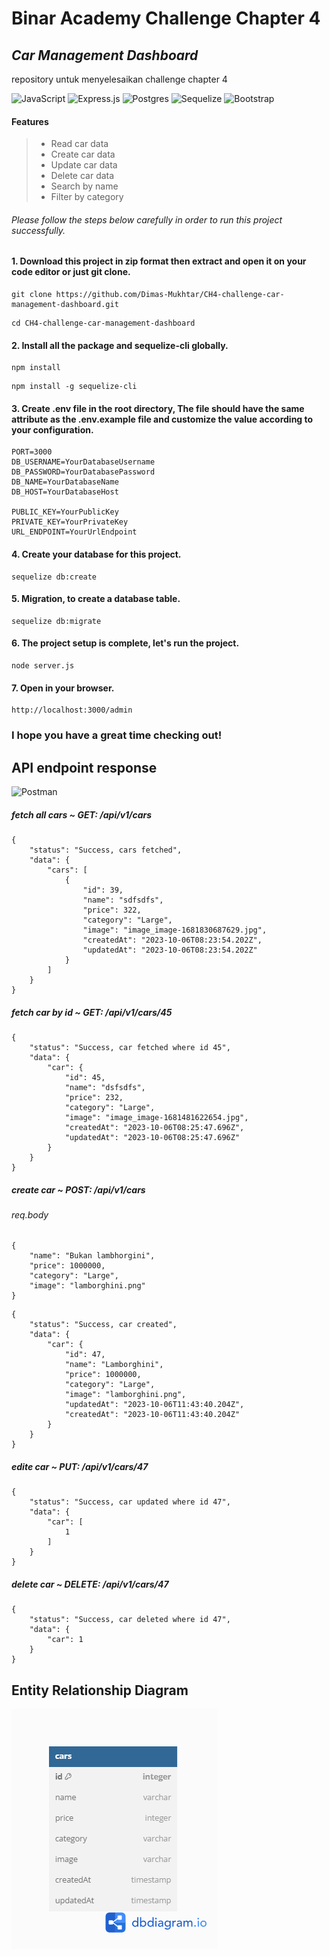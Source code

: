 # Binar Academy Challenge Chapter 4

## _Car Management Dashboard_

repository untuk menyelesaikan challenge chapter 4

![JavaScript](https://img.shields.io/badge/javascript-%23323330.svg?style=for-the-badge&logo=javascript&logoColor=%23F7DF1E)
![Express.js](https://img.shields.io/badge/express.js-%23404d59.svg?style=for-the-badge&logo=express&logoColor=%2361DAFB)
![Postgres](https://img.shields.io/badge/postgres-%23316192.svg?style=for-the-badge&logo=postgresql&logoColor=white)
![Sequelize](https://img.shields.io/badge/Sequelize-52B0E7?style=for-the-badge&logo=Sequelize&logoColor=white)
![Bootstrap](https://img.shields.io/badge/bootstrap-%238511FA.svg?style=for-the-badge&logo=bootstrap&logoColor=white)

#### Features

> -   Read car data
> -   Create car data
> -   Update car data
> -   Delete car data
> -   Search by name
> -   Filter by category

###### Please follow the steps below carefully in order to run this project successfully.

#### 1. Download this project in zip format then extract and open it on your code editor or just git clone.

```shell
git clone https://github.com/Dimas-Mukhtar/CH4-challenge-car-management-dashboard.git
```

```shell
cd CH4-challenge-car-management-dashboard
```

#### 2. Install all the package and sequelize-cli globally.

```shell
npm install
```

```shell
npm install -g sequelize-cli
```

#### 3. Create .env file in the root directory, The file should have the same attribute as the .env.example file and customize the value according to your configuration.

```shell
PORT=3000
DB_USERNAME=YourDatabaseUsername
DB_PASSWORD=YourDatabasePassword
DB_NAME=YourDatabaseName
DB_HOST=YourDatabaseHost

PUBLIC_KEY=YourPublicKey
PRIVATE_KEY=YourPrivateKey
URL_ENDPOINT=YourUrlEndpoint
```

#### 4. Create your database for this project.

```shell
sequelize db:create
```

#### 5. Migration, to create a database table.

```shell
sequelize db:migrate
```

#### 6. The project setup is complete, let's run the project.

```shell
node server.js
```

#### 7. Open in your browser.

```shell
http://localhost:3000/admin
```

### I hope you have a great time checking out!

## API endpoint response

![Postman](https://img.shields.io/badge/Postman-FF6C37?style=for-the-badge&logo=postman&logoColor=white)

##### fetch all cars ~ GET: /api/v1/cars

```shell
{
    "status": "Success, cars fetched",
    "data": {
        "cars": [
            {
                "id": 39,
                "name": "sdfsdfs",
                "price": 322,
                "category": "Large",
                "image": "image_image-1681830687629.jpg",
                "createdAt": "2023-10-06T08:23:54.202Z",
                "updatedAt": "2023-10-06T08:23:54.202Z"
            }
        ]
    }
}
```

##### fetch car by id ~ GET: /api/v1/cars/45

```shell
{
    "status": "Success, car fetched where id 45",
    "data": {
        "car": {
            "id": 45,
            "name": "dsfsdfs",
            "price": 232,
            "category": "Large",
            "image": "image_image-1681481622654.jpg",
            "createdAt": "2023-10-06T08:25:47.696Z",
            "updatedAt": "2023-10-06T08:25:47.696Z"
        }
    }
}
```

##### create car ~ POST: /api/v1/cars

###### req.body

```shell
{
    "name": "Bukan lambhorgini",
    "price": 1000000,
    "category": "Large",
    "image": "lamborghini.png"
}

```

```shell
{
    "status": "Success, car created",
    "data": {
        "car": {
            "id": 47,
            "name": "Lamborghini",
            "price": 1000000,
            "category": "Large",
            "image": "lamborghini.png",
            "updatedAt": "2023-10-06T11:43:40.204Z",
            "createdAt": "2023-10-06T11:43:40.204Z"
        }
    }
}
```

##### edite car ~ PUT: /api/v1/cars/47

```shell
{
    "status": "Success, car updated where id 47",
    "data": {
        "car": [
            1
        ]
    }
}
```

##### delete car ~ DELETE: /api/v1/cars/47

```shell
{
    "status": "Success, car deleted where id 47",
    "data": {
        "car": 1
    }
}
```

## Entity Relationship Diagram

![diagram](./public/images/erd.png)
